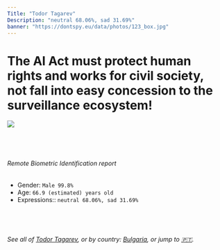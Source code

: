 ```yaml
---
Title: "Todor Tagarev"
Description: "neutral 68.06%, sad 31.69%"
banner: "https://dontspy.eu/data/photos/123_box.jpg"
---
```


# The AI Act must protect human rights and works for civil society, not fall into easy concession to the surveillance ecosystem!

<link rel="stylesheet" type="text/css" href="/css/blog.css" />

<div class="is-fake" hidden>

_This is a **fake picture**_, we collect these anyway [because the AI Act](why-deepfake) negotiation moves in a way that would create more mess in our lives! for a longer explanation, read [The Dual Threat: How Losing the Biometric Battle Fuels Deepfake Proliferation](/blog/the-dual-threat-how-losing-the-biometric-battle-fuels-deepfake-proliferation/)

</div>

<!-- <img src="https://dontspy.eu/data/photos/54_box.jpg" /> -->
<img src="https://dontspy.eu/data/photos/123_box.jpg" />

## <br>

###### Remote Biometric Identification report

* <span class="label">Gender:</span> `Male 99.8%`
* <span class="label">Age:</span> `66.9 (estimated) years old`
* <span class="label">Expressions::</span> `neutral 68.06%, sad 31.69%`

## <br>

###### See all of [Todor Tagarev](/policymaker#Todor%20Tagarev), or by country: [Bulgaria](/country#Bulgaria), or jump to [🇵🇹](/x/88).

## <br>